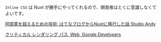 `Inline CSS` は Nuxt が勝手にやってくれるので、開発者はとくに意識しなくてよいです。

[阿部寛を超えるための技術: はてなブログからNuxtに移行した話 Studio Andy](https://blog.andoshin11.me/posts/pwa-blog-with-nuxt)

[クリティカル レンダリング パス  Web  Google Developers](https://developers.google.com/web/fundamentals/performance/critical-rendering-path/?hl=ja)
